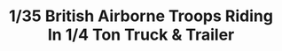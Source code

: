 ---
layout: product
title: "1/35 British Airborne Troops Riding In 1/4 Ton Truck & Trailer"
price: "TBA" 
desc: "Maketa"
img_path: "/assets/img/BRNC35169.webp"
brand: "Bronco"
available: false
special_offer: false
new: false
soon: false
cat: "010000"
subcat: "015800"
subsubcat: "0N/A"
sifra: "BRNC35169"
popular: false
---